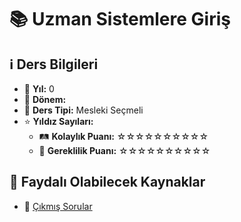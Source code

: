 # 📚 Uzman Sistemlere Giriş

## ℹ️ Ders Bilgileri

- 📅 **Yıl:** 0
- 📆 **Dönem:** 
- 🏫 **Ders Tipi:** Mesleki Seçmeli
- ⭐ **Yıldız Sayıları:**
  - 🛤️ **Kolaylık Puanı:** ☆☆☆☆☆☆☆☆☆☆
  - 🔑 **Gereklilik Puanı:** ☆☆☆☆☆☆☆☆☆☆


## 📖 Faydalı Olabilecek Kaynaklar

- 📄 [Çıkmış Sorular](https://drive.google.com/drive/folders/1LI_Bo7kWqI2krHTw0noUFl9crfZSlrZh)
